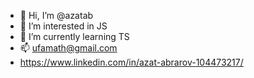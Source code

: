 - 👋 Hi, I’m @azatab
- 👀 I’m interested in JS
- 🌱 I’m currently learning TS
- 📫 ufamath@gmail.com
- https://www.linkedin.com/in/azat-abrarov-104473217/

<!---
azatab/azatab is a ✨ special ✨ repository because its `README.md` (this file) appears on your GitHub profile.
You can click the Preview link to take a look at your changes.
--->
